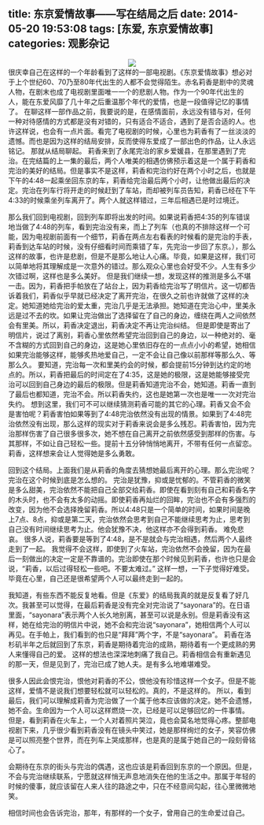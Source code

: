 title: 东京爱情故事——写在结局之后
date: 2014-05-20 19:53:08
tags: [东爱, 东京爱情故事]
categories: 观影杂记
---
<div style="text-align:center"><img src ="http://ww3.sinaimg.cn/large/6d5c542djw1egl1m31k9xj20m80etabw.jpg" /></div> 
很庆幸自己在这样的一个年龄看到了这样的一部电视剧。《东京爱情故事》想必对于上个世纪60、70乃至80年代出生的人都不会觉得陌生。赤名莉香是剧中的灵魂人物，在剧末也成了电视剧里面唯一一个的悲剧人物。作为一个90年代出生的人，能在东爱风靡了几十年之后重温那个年代的爱情，也是一段值得记忆的事情了。      
在聊这样一部作品之前，我要说的是，在感情面前，永远没有错与对，任何一种对待感情的方式都是没有对错的，只有适合不适合，遇到了是否合适的人。也许这样说，也会有一点片面。看完了电视剧的时候，心里也为莉香有了一丝淡淡的遗憾。而也是因为这样的结局安排，反而使得东爱成了一部出色的作品，让人永远铭记。
那就从结局聊起。<!-- more -->
莉香来到了永尾完治的家乡爱媛县，在那里遇到了完治。在完结篇的上一集的最后，两个人唯美的相遇仿佛预示着这是一个属于莉香和完治的美好的结局。但是事实不是这样，莉香和完治约好在两个小时之后，也就是下午的4:48一起乘坐回东京的车，莉香给完治最后两个小时，让他做出最后的决定。完治在列车行将开走的时候赶到了车站，而却被列车员告知，莉香已经在下午4:33的时候乘坐列车离开了。两个人就这样错过，三年后相遇已是时过境迁。

那么我们回到电视剧，回到列车即将出发的时间。如果说莉香把4:35的列车错误地当做了4:48的列车，看到完治没有来，而上了列车（也真的不排除这样一个可能，因为电视剧前面有一个细节，莉香在两点左右看表的时候看的是完治的手表，莉香到达车站的时候，没有仔细看时间而乘错了车，先完治一步回了东京。），那么这样的故事，也许是悲剧，但是不是那么地让人心痛。毕竟，如果是这样，我们可以简单地将其理解成是一次意外的错过。那么观众心里也会好受不少。人生有多少次错过啊，这样也是多么美好。
但是我们继续一想，发现这样的推测是多么不堪一击。因为，莉香把手帕放在了站台上，因为莉香给完治写了明信片。这一切都告诉着我们，莉香似乎早就已经决定了离开完治，在很久之前也许就做了这样的决定。她知道她给完治的爱太重，完治几乎是无法承担。她知道在完治心中，里美永远是过不去的坎。如果让完治做出了选择留在了自己的身边，缠绕在两人之间依然会有里美。所以，莉香决定退出，莉香决定不再让完治纠结。
但是即使是寄出了明信片，说过了离别，莉香心里依然希望完治回到自己的身边，以一种绝对的、毫不含糊的方式回到自己的身边，这是她心里依旧存在的一点点小小的希望，她相信如果完治能够这样，能够炙热地爱自己，一定不会让自己像以前那样等那么久、等那么久。
要知道，完治每一次和里美约会的时候，都会提前15分钟到达约定的地点的。所以，莉香把最后的时间定在了4:35，这是她的极限，这是她能够接受完治可以回到自己身边的最后的极限。但是莉香知道完治不会，她知道。莉香一直到了最后也都知道，完治不会。所以莉香失约，这也是她第一次也是唯一一次对完治失约。
想到这里，我们可不可以继续猜测莉香可能的其它的心理。莉香又会不会是害怕呢？莉香害怕如果等到了4:48完治依然没有出现的情景。如果到了4:48完治依然没有出现，那么这样的现实对于莉香来说会是多么残忍。莉香害怕，因为完治那样伤害了自己很多很多次，她不想在自己离开之前依然感受到那样的伤害。与其那样，不如让自己轻松一些。提前十五分钟悄悄地离开，不带有任何一点留恋。莉香，这样想来会让人觉得她是多么勇敢。

回到这个结局。上面我们是从莉香的角度去猜想她最后离开的心理。那么完治呢？完治在这个时候到底是怎么想的。
完治是犹豫，抑或是忧郁的。不管莉香的微笑是多么甜美，完治依然不能把自己全部交给莉香。即使在看到刻有自己和莉香名字的木头时，也不会有太多的动摇。即使莉香再灿烂的回眸，完治也不会有多强烈的改变，因为他不会选择挽留莉香。所以4:48只是一个简单的时间，如果时间是晚上7点、8点，抑或是第二天，完治依然会思考到自己不能继续思考为止，思考到自己没有时间继续思考为止。他会犹豫不决，他这样亦不会得到莉香。
难免悲哀。
很多人说，莉香要是等到了4:48，是不是就会与完治相遇，然后两个人最终走到了一起。
我觉得不会这样，即使到了火车站，完治依然不会挽留，因为在最后一刻做出的决定一定是不靠谱的。完治即使在那个时候见到莉香，也许也只是会说，“莉香，以后过得轻松一些吧。不要太难过。”
这样一想，一下子觉得好难受。毕竟在心里，自己还是很希望两个人可以最终走到一起的。

我知道，有些东西不能反复地看。但是《东爱》的结局我真的就是反复看了好几次。我甚至可以觉得，在最后莉香是没有完全对完治说了“sayonara”的。在日语里面，“sayonara”表示两个人长久地别离，甚至可以说是永别。但是莉香没有这样，她在给完治的明信片中说，她不会和完治说“sayonara”，她相信两个人可以再见。在手帕上，我们看到的也只是“拜拜”两个字，不是“sayonara”。
莉香在洛杉矶半年之后就回到了东京，莉香是期待着完治的成熟，期待着有一个更成熟的男人来懂得自己的爱。
这样的想法也深深地刺痛了我自己。莉香相信会有重新遇见的那一天，但是见到了，完治已成了她人夫。是有多么地难堪难受。

很多人因此会恨完治，恨他对莉香的不公，恨他没有珍惜这样一个女子。但是不能这样，爱情不是说我们想要轻松就可以轻松的。真的，不是这样的。
所以，看到最后，我们可以理解成莉香为完治做了一个属于他本应该做的决定。她不会遗憾，她不会。生命因为一个人可以这样燃烧一次，已经是可以足够回忆的一件事情。
但是，看到莉香在火车上，一个人对着照片哭泣，竟也会莫名地觉得心疼。整部电视剧下来，几乎很少看到莉香没有在镜头中笑过，她是那样绚烂的女子，笑容仿佛是可以照亮整个世界，而在列车上哭成那样，也是真的是属于她自己的一段刻骨铭心了。

会期待在东京的街头与完治的偶遇，这也应该是莉香回到东京的一个原因。但是，不会与完治继续联系，宁愿就这样悄无声息地消失在他的生活之中。那属于年轻的时候的傻事，就应该留在人来人往的路途之中，只在不经意间勾起，往心里微微地笑。

相信时间也会告诉完治，那年，有那样的一个女子，曾用自己的生命爱过自己。

